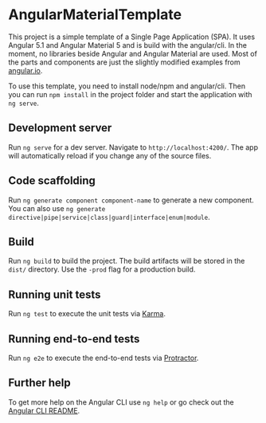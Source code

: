 # AngularMaterialTemplate

This project is a simple template of a Single Page Application (SPA). It uses Angular 5.1 and Angular Material 5 and is build with the angular/cli.
In the moment, no libraries beside Angular and Angular Material are used. Most of the parts and components are just the slightly modified examples from [angular.io](https://material.angular.io).  

To use this template, you need to install node/npm and angular/cli. Then you can run `npm install` in the project folder and start the application with `ng serve`.

## Development server

Run `ng serve` for a dev server. Navigate to `http://localhost:4200/`. The app will automatically reload if you change any of the source files.

## Code scaffolding

Run `ng generate component component-name` to generate a new component. You can also use `ng generate directive|pipe|service|class|guard|interface|enum|module`.

## Build

Run `ng build` to build the project. The build artifacts will be stored in the `dist/` directory. Use the `-prod` flag for a production build.

## Running unit tests

Run `ng test` to execute the unit tests via [Karma](https://karma-runner.github.io).

## Running end-to-end tests

Run `ng e2e` to execute the end-to-end tests via [Protractor](http://www.protractortest.org/).

## Further help

To get more help on the Angular CLI use `ng help` or go check out the [Angular CLI README](https://github.com/angular/angular-cli/blob/master/README.md).
